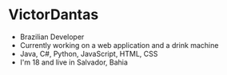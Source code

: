 # VictorDantas
- Brazilian Developer
- Currently working on a web application and a drink machine
- Java, C#, Python, JavaScript, HTML, CSS
- I'm 18 and live in Salvador, Bahia
